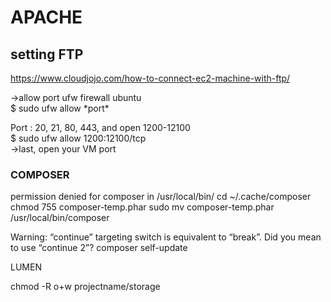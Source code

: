 # APACHE

## setting FTP
https://www.cloudjojo.com/how-to-connect-ec2-machine-with-ftp/<br>
<p>->allow port ufw firewall ubuntu <br>
$ sudo ufw allow *port* <br></p>
Port : 20, 21, 80, 443, and open 1200-12100 <br>
$ sudo ufw allow 1200:12100/tcp <br>
->last, open your VM port <br>

### COMPOSER

permission denied for composer in /usr/local/bin/
cd ~/.cache/composer
chmod 755 composer-temp.phar
sudo mv composer-temp.phar /usr/local/bin/composer

Warning: “continue” targeting switch is equivalent to “break”. Did you mean to use “continue 2”?
composer self-update



LUMEN

chmod -R o+w projectname/storage
